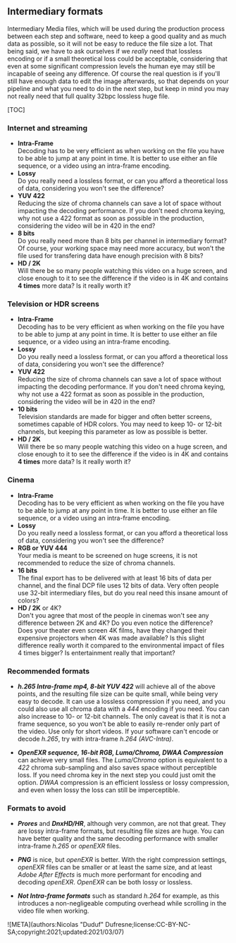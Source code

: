 ## Intermediary formats

Intermediary Media files, which will be used during the production process between each step and software, need to keep a good quality and as much data as possible, so it will not be easy to reduce the file size a lot. That being said, we have to ask ourselves if we *really* need that lossless encoding or if a small theoretical loss could be acceptable, considering that even at some significant compression levels the human eye may still be incapable of seeing any difference. Of course the real question is if you'll still have enough data to edit the image afterwards, so that depends on your pipeline and what you need to do in the next step, but keep in mind you may not really need that full quality 32bpc lossless huge file.

[TOC]

### Internet and streaming

- **Intra-Frame**  
    Decoding has to be very efficient as when working on the file you have to be able to jump at any point in time. It is better to use either an file sequence, or a video using an intra-frame encoding.
- **Lossy**  
    Do you really need a lossless format, or can you afford a theoretical loss of data, considering you won't see the difference?
- **YUV 422**  
    Reducing the size of chroma channels can save a lot of space without impacting the decoding performance. If you don't need chroma keying, why not use a 422 format as soon as possible in the production, considering the video will be in 420 in the end?
- **8 bits**  
    Do you really need more than 8 bits per channel in intermediary format? Of course, your working space may need more accuracy, but won't the file used for transfering data have enough precision with 8 bits?
- **HD / 2K**  
    Will there be so many people watching this video on a huge screen, and close enough to it to see the difference if the video is in 4K and contains **4 times** more data? Is it really worth it?

### Television or HDR screens

- **Intra-Frame**  
    Decoding has to be very efficient as when working on the file you have to be able to jump at any point in time. It is better to use either an file sequence, or a video using an intra-frame encoding.
- **Lossy**  
    Do you really need a lossless format, or can you afford a theoretical loss of data, considering you won't see the difference?
- **YUV 422**  
    Reducing the size of chroma channels can save a lot of space without impacting the decoding performance. If you don't need chroma keying, why not use a 422 format as soon as possible in the production, considering the video will be in 420 in the end?
- **10 bits**  
    Television standards are made for bigger and often better screens, sometimes capable of HDR colors. You may need to keep 10- or 12-bit channels, but keeping this parameter as low as possible is better.
- **HD / 2K**  
    Will there be so many people watching this video on a huge screen, and close enough to it to see the difference if the video is in 4K and contains **4 times** more data? Is it really worth it?

### Cinema

- **Intra-Frame**  
    Decoding has to be very efficient as when working on the file you have to be able to jump at any point in time. It is better to use either an file sequence, or a video using an intra-frame encoding.
- **Lossy**  
    Do you really need a lossless format, or can you afford a theoretical loss of data, considering you won't see the difference?
- **RGB or YUV 444**  
    Your media is meant to be screened on huge screens, it is not recommended to reduce the size of chroma channels.
- **16 bits**  
    The final export has to be delivered with at least 16 bits of data per channel, and the final DCP file uses 12 bits of data. Very often people use 32-bit intermediary files, but do you real need this insane amount of colors?
- **HD / 2K** or 4K?  
    Don't you agree that most of the people in cinemas won't see any difference between 2K and 4K? Do you even notice the difference? Does your theater even screen 4K films, have they changed their expensive projectors when 4K was made available? Is this slight difference really worth it compared to the environmental impact of files 4 times bigger? Is entertainment really that important?

### Recommended formats

- ***h.265 Intra-frame mp4, 8-bit YUV 422*** will achieve all of the above points, and the resulting file size can be quite small, while being very easy to decode. It can use a lossless compression if you need, and you could also use all chroma data with a *444* encoding if you need. You can also increase to 10- or 12-bit channels. The only caveat is that it is not a frame sequence, so you won't be able to easily re-render only part of the video. Use only for short videos. If your software can't encode or decode *h.265*, try with intra-frame *h.264 (AVC-Intra)*.

- ***OpenEXR sequence, 16-bit RGB, Luma/Chroma, DWAA Compression*** can achieve very small files. The *Luma/Chroma* option is equivalent to a *422* chroma sub-sampling and also saves space without perceptible loss. If you need chroma key in the next step you could just omit the option. *DWAA* compression is an efficient lossless or lossy compression, and even when lossy the loss can still be imperceptible.

### Formats to avoid

- ***Prores*** and ***DnxHD/HR***, although very common, are not that great. They are lossy intra-frame formats, but resulting file sizes are huge. You can have better quality and the same decoding performance with smaller intra-frame *h.265* or *openEXR* files.

- ***PNG*** is nice, but *openEXR* is better. With the right compression settings, *openEXR* files can be smaller or at least the same size, and at least *Adobe After Effects* is much more performant for encoding and decoding *openEXR*. *OpenEXR* can be both lossy or lossless.

- ***Not Intra-frame formats*** such as standard *h.264* for example, as this introduces a non-negligeable computing overhead while scrolling in the video file when working.

![META](authors:Nicolas "Duduf" Dufresne;license:CC-BY-NC-SA;copyright:2021;updated:2021/03/07)
